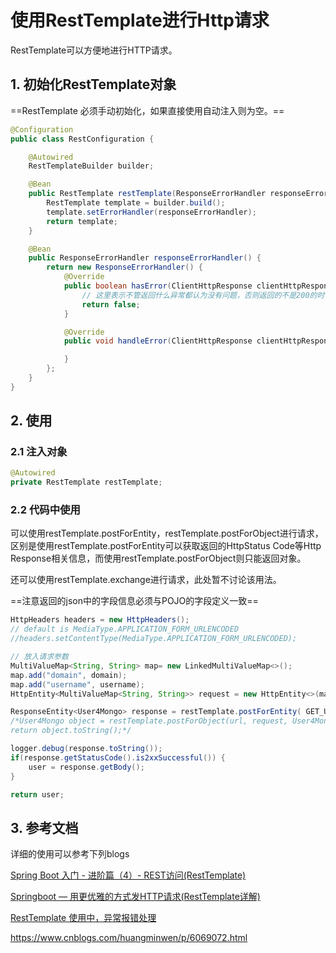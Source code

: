 # 使用RestTemplate进行Http请求

RestTemplate可以方便地进行HTTP请求。

## 1. 初始化RestTemplate对象

==RestTemplate 必须手动初始化，如果直接使用自动注入则为空。==

```java
@Configuration
public class RestConfiguration {

    @Autowired
    RestTemplateBuilder builder;

    @Bean
    public RestTemplate restTemplate(ResponseErrorHandler responseErrorHandler){
        RestTemplate template = builder.build();
        template.setErrorHandler(responseErrorHandler);
        return template;
    }

    @Bean
    public ResponseErrorHandler responseErrorHandler() {
        return new ResponseErrorHandler() {
            @Override
            public boolean hasError(ClientHttpResponse clientHttpResponse) throws IOException {
                // 这里表示不管返回什么异常都认为没有问题，否则返回的不是200的时候，都会抛出异常
                return false;
            }

            @Override
            public void handleError(ClientHttpResponse clientHttpResponse) throws IOException {

            }
        };
    }
}
```

## 2. 使用

### 2.1 注入对象

```java
@Autowired
private RestTemplate restTemplate;
```

### 2.2 代码中使用

可以使用restTemplate.postForEntity，restTemplate.postForObject进行请求，区别是使用restTemplate.postForEntity可以获取返回的HttpStatus Code等Http Response相关信息，而使用restTemplate.postForObject则只能返回对象。

还可以使用restTemplate.exchange进行请求，此处暂不讨论该用法。

==注意返回的json中的字段信息必须与POJO的字段定义一致==

```java
HttpHeaders headers = new HttpHeaders();
// default is MediaType.APPLICATION_FORM_URLENCODED
//headers.setContentType(MediaType.APPLICATION_FORM_URLENCODED);

// 放入请求参数
MultiValueMap<String, String> map= new LinkedMultiValueMap<>();
map.add("domain", domain);
map.add("username", username);
HttpEntity<MultiValueMap<String, String>> request = new HttpEntity<>(map, headers);

ResponseEntity<User4Mongo> response = restTemplate.postForEntity( GET_USER_URL, request , User4Mongo.class );
/*User4Mongo object = restTemplate.postForObject(url, request, User4Mongo.class, map);
return object.toString();*/

logger.debug(response.toString());
if(response.getStatusCode().is2xxSuccessful()) {
    user = response.getBody();
}

return user;
```

## 3. 参考文档

详细的使用可以参考下列blogs

[Spring Boot 入门 - 进阶篇（4）- REST访问(RestTemplate)](https://rensanning.iteye.com/blog/2362105)

[Springboot — 用更优雅的方式发HTTP请求(RestTemplate详解)](https://www.cnblogs.com/javazhiyin/p/9851775.html)

[RestTemplate 使用中，异常报错处理](https://blog.csdn.net/houzidengyue/article/details/81907085)

https://www.cnblogs.com/huangminwen/p/6069072.html
